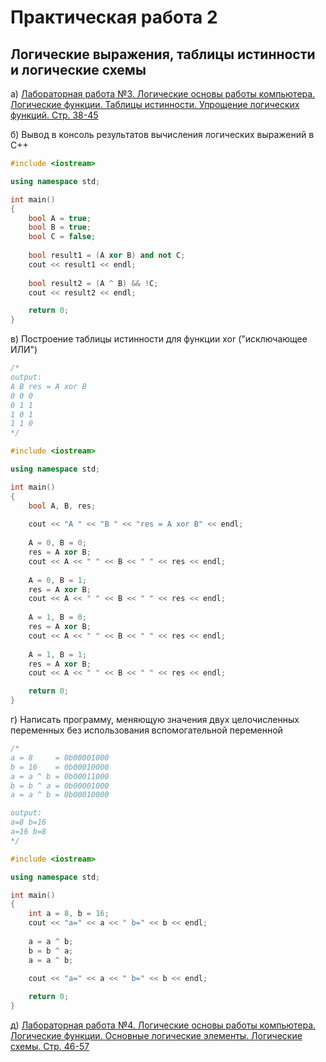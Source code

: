 # Практическая работа 2
## Логические выражения, таблицы истинности и логические схемы

а) [Лабораторная работа №3. Логические основы работы компьютера. Логические функции. Таблицы истинности. Упрощение логических функций. Стр. 38-45](https://xn--80aqa2d.xn--p1ai/files/e27dcce4-d929-464f-b8b8-2b4b59d36bfc.pdf)

б) Вывод в консоль результатов вычисления логических выражений в C++

```c++
#include <iostream>

using namespace std;

int main()
{
    bool A = true;
    bool B = true;
    bool C = false;
    
    bool result1 = (A xor B) and not C;
    cout << result1 << endl;
    
    bool result2 = (A ^ B) && !C;
    cout << result2 << endl;

    return 0;
}
```

в) Построение таблицы истинности для функции xor ("исключающее ИЛИ")
```C++
/*
output:
A B res = A xor B
0 0 0
0 1 1
1 0 1
1 1 0
*/

#include <iostream>

using namespace std;

int main()
{
    bool A, B, res;
    
    cout << "A " << "B " << "res = A xor B" << endl;
    
    A = 0, B = 0;
    res = A xor B;
    cout << A << " " << B << " " << res << endl;
    
    A = 0, B = 1;
    res = A xor B;
    cout << A << " " << B << " " << res << endl;
    
    A = 1, B = 0;
    res = A xor B;
    cout << A << " " << B << " " << res << endl;
    
    A = 1, B = 1;
    res = A xor B;
    cout << A << " " << B << " " << res << endl;

    return 0;
}
```

г) Написать программу, меняющую значения двух целочисленных переменных без использования вспомогательной переменной
```c++
/*
a = 8     = 0b00001000
b = 16    = 0b00010000
a = a ^ b = 0b00011000
b = b ^ a = 0b00001000
a = a ^ b = 0b00010000

output:
a=8 b=16
a=16 b=8
*/

#include <iostream>

using namespace std;

int main()
{
    int a = 8, b = 16;
    cout << "a=" << a << " b=" << b << endl;
    
    a = a ^ b;
    b = b ^ a;
    a = a ^ b;
    
    cout << "a=" << a << " b=" << b << endl;

    return 0;
}
```

д) [Лабораторная работа №4. Логические основы работы компьютера. Логические функции. Основные логические элементы. Логические схемы. Стр. 46-57](https://xn--80aqa2d.xn--p1ai/files/e27dcce4-d929-464f-b8b8-2b4b59d36bfc.pdf)
